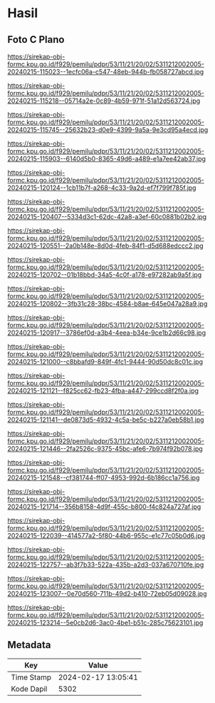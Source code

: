# Hasil

## Foto C Plano

https://sirekap-obj-formc.kpu.go.id/f929/pemilu/pdpr/53/11/21/20/02/5311212002005-20240215-115023--1ecfc06a-c547-48eb-944b-fb058727abcd.jpg

https://sirekap-obj-formc.kpu.go.id/f929/pemilu/pdpr/53/11/21/20/02/5311212002005-20240215-115218--05714a2e-0c89-4b59-971f-51a12d563724.jpg

https://sirekap-obj-formc.kpu.go.id/f929/pemilu/pdpr/53/11/21/20/02/5311212002005-20240215-115745--25632b23-d0e9-4399-9a5a-9e3cd95a4ecd.jpg

https://sirekap-obj-formc.kpu.go.id/f929/pemilu/pdpr/53/11/21/20/02/5311212002005-20240215-115903--6140d5b0-8365-49d6-a489-e1a7ee42ab37.jpg

https://sirekap-obj-formc.kpu.go.id/f929/pemilu/pdpr/53/11/21/20/02/5311212002005-20240215-120124--1cb11b7f-a268-4c33-9a2d-ef7f799f785f.jpg

https://sirekap-obj-formc.kpu.go.id/f929/pemilu/pdpr/53/11/21/20/02/5311212002005-20240215-120407--5334d3c1-62dc-42a8-a3ef-60c0881b02b2.jpg

https://sirekap-obj-formc.kpu.go.id/f929/pemilu/pdpr/53/11/21/20/02/5311212002005-20240215-120551--2a0b148e-8d0d-4feb-84f1-d5d688edccc2.jpg

https://sirekap-obj-formc.kpu.go.id/f929/pemilu/pdpr/53/11/21/20/02/5311212002005-20240215-120702--01b18bbd-34a5-4c0f-a178-e97282ab9a5f.jpg

https://sirekap-obj-formc.kpu.go.id/f929/pemilu/pdpr/53/11/21/20/02/5311212002005-20240215-120802--3fb31c28-38bc-4584-b8ae-645e047a28a9.jpg

https://sirekap-obj-formc.kpu.go.id/f929/pemilu/pdpr/53/11/21/20/02/5311212002005-20240215-120917--3786ef0d-a3b4-4eea-b34e-9ce1b2d66c98.jpg

https://sirekap-obj-formc.kpu.go.id/f929/pemilu/pdpr/53/11/21/20/02/5311212002005-20240215-121000--c8bbafd9-849f-4fc1-9444-90d50dc8c01c.jpg

https://sirekap-obj-formc.kpu.go.id/f929/pemilu/pdpr/53/11/21/20/02/5311212002005-20240215-121121--f825cc62-fb23-4fba-a447-299ccd8f2f0a.jpg

https://sirekap-obj-formc.kpu.go.id/f929/pemilu/pdpr/53/11/21/20/02/5311212002005-20240215-121141--de0873d5-4932-4c5a-be5c-b227a0eb58b1.jpg

https://sirekap-obj-formc.kpu.go.id/f929/pemilu/pdpr/53/11/21/20/02/5311212002005-20240215-121446--2fa2526c-9375-45bc-afe6-7b974f92b078.jpg

https://sirekap-obj-formc.kpu.go.id/f929/pemilu/pdpr/53/11/21/20/02/5311212002005-20240215-121548--cf381744-ff07-4953-992d-6b186cc1a756.jpg

https://sirekap-obj-formc.kpu.go.id/f929/pemilu/pdpr/53/11/21/20/02/5311212002005-20240215-121714--356b8158-4d9f-455c-b800-f4c824a727af.jpg

https://sirekap-obj-formc.kpu.go.id/f929/pemilu/pdpr/53/11/21/20/02/5311212002005-20240215-122039--414577a2-5f80-44b6-955c-e1c77c05b0d6.jpg

https://sirekap-obj-formc.kpu.go.id/f929/pemilu/pdpr/53/11/21/20/02/5311212002005-20240215-122757--ab3f7b33-522a-435b-a2d3-037a670710fe.jpg

https://sirekap-obj-formc.kpu.go.id/f929/pemilu/pdpr/53/11/21/20/02/5311212002005-20240215-123007--0e70d560-711b-49d2-b410-72eb05d09028.jpg

https://sirekap-obj-formc.kpu.go.id/f929/pemilu/pdpr/53/11/21/20/02/5311212002005-20240215-123214--5e0cb2d6-3ac0-4be1-b51c-285c75623101.jpg


## Metadata

| Key        | Value               |
| ---------- | ------------------- |
| Time Stamp | 2024-02-17 13:05:41 |
| Kode Dapil | 5302                |



